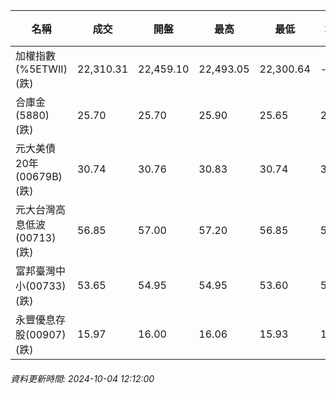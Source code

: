 | 名稱 | 成交 | 開盤 | 最高 | 最低 | 均價 | 成交金額(億) | 昨收 | 漲跌幅 | 漲跌 | 總量 | 昨量 | 振幅 |
| -------- | -------- | -------- | -------- |-------- | -------- | -------- |-------- |-------- |-------- | -------- | -------- |-------- |
|加權指數(%5ETWII) (跌)|22,310.31|22,459.10|22,493.05|22,300.64|-|2,868.18|22,390.39|0.36%|80.08|7,273,035|0|0.86%|
|合庫金(5880) (跌)|25.70|25.70|25.90|25.65|25.72|1.44|25.95|0.96%|0.25|5,607|4,525|0.96%|
|元大美債20年(00679B) (跌)|30.74|30.76|30.83|30.74|30.77|28.93|30.89|0.49%|0.15|93,996|64,009|0.29%|
|元大台灣高息低波(00713) (跌)|56.85|57.00|57.20|56.85|56.95|4.25|57.05|0.35%|0.20|7,457|14,694|0.61%|
|富邦臺灣中小(00733) (跌)|53.65|54.95|54.95|53.60|54.05|0.803|54.95|2.37%|1.30|1,485|700|2.46%|
|永豐優息存股(00907) (跌)|15.97|16.00|16.06|15.93|16.00|0.756|16.19|1.36%|0.22|4,722|2,151|0.80%|
###### 資料更新時間: 2024-10-04 12:12:00